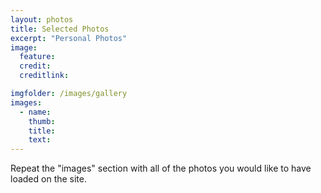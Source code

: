 ```yaml
---
layout: photos
title: Selected Photos
excerpt: "Personal Photos"
image:
  feature:
  credit:  
  creditlink: 

imgfolder: /images/gallery
images:
  - name: 
    thumb: 
    title: 
    text: 
---
```


Repeat the "images" section with all of the photos you would like to have loaded on the site.



